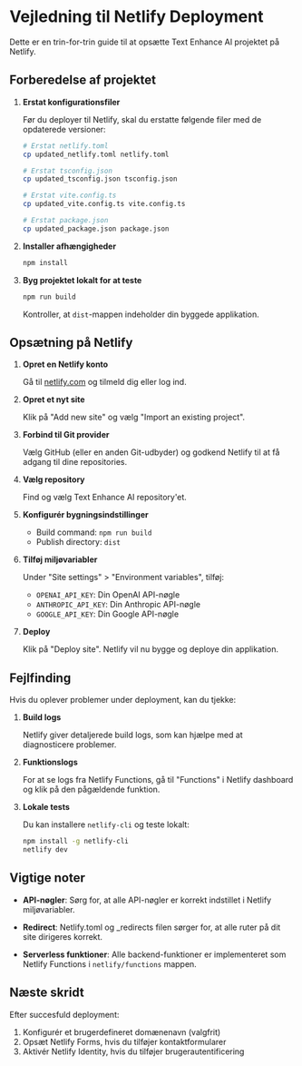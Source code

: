 # Vejledning til Netlify Deployment

Dette er en trin-for-trin guide til at opsætte Text Enhance AI projektet på Netlify.

## Forberedelse af projektet

1. **Erstat konfigurationsfiler**

   Før du deployer til Netlify, skal du erstatte følgende filer med de opdaterede versioner:

   ```bash
   # Erstat netlify.toml
   cp updated_netlify.toml netlify.toml

   # Erstat tsconfig.json
   cp updated_tsconfig.json tsconfig.json
   
   # Erstat vite.config.ts
   cp updated_vite.config.ts vite.config.ts
   
   # Erstat package.json
   cp updated_package.json package.json
   ```

2. **Installer afhængigheder**

   ```bash
   npm install
   ```

3. **Byg projektet lokalt for at teste**

   ```bash
   npm run build
   ```

   Kontroller, at `dist`-mappen indeholder din byggede applikation.

## Opsætning på Netlify

1. **Opret en Netlify konto**

   Gå til [netlify.com](https://www.netlify.com/) og tilmeld dig eller log ind.

2. **Opret et nyt site**

   Klik på "Add new site" og vælg "Import an existing project".

3. **Forbind til Git provider**

   Vælg GitHub (eller en anden Git-udbyder) og godkend Netlify til at få adgang til dine repositories.

4. **Vælg repository**

   Find og vælg Text Enhance AI repository'et.

5. **Konfigurér bygningsindstillinger**

   - Build command: `npm run build`
   - Publish directory: `dist`

6. **Tilføj miljøvariabler**

   Under "Site settings" > "Environment variables", tilføj:
   
   - `OPENAI_API_KEY`: Din OpenAI API-nøgle
   - `ANTHROPIC_API_KEY`: Din Anthropic API-nøgle
   - `GOOGLE_API_KEY`: Din Google API-nøgle

7. **Deploy**

   Klik på "Deploy site". Netlify vil nu bygge og deploye din applikation.

## Fejlfinding

Hvis du oplever problemer under deployment, kan du tjekke:

1. **Build logs**

   Netlify giver detaljerede build logs, som kan hjælpe med at diagnosticere problemer.

2. **Funktionslogs**

   For at se logs fra Netlify Functions, gå til "Functions" i Netlify dashboard og klik på den pågældende funktion.

3. **Lokale tests**

   Du kan installere `netlify-cli` og teste lokalt:
   
   ```bash
   npm install -g netlify-cli
   netlify dev
   ```

## Vigtige noter

- **API-nøgler**: Sørg for, at alle API-nøgler er korrekt indstillet i Netlify miljøvariabler.

- **Redirect**: Netlify.toml og _redirects filen sørger for, at alle ruter på dit site dirigeres korrekt.

- **Serverless funktioner**: Alle backend-funktioner er implementeret som Netlify Functions i `netlify/functions` mappen.

## Næste skridt

Efter succesfuld deployment:

1. Konfigurér et brugerdefineret domænenavn (valgfrit)
2. Opsæt Netlify Forms, hvis du tilføjer kontaktformularer
3. Aktivér Netlify Identity, hvis du tilføjer brugerautentificering